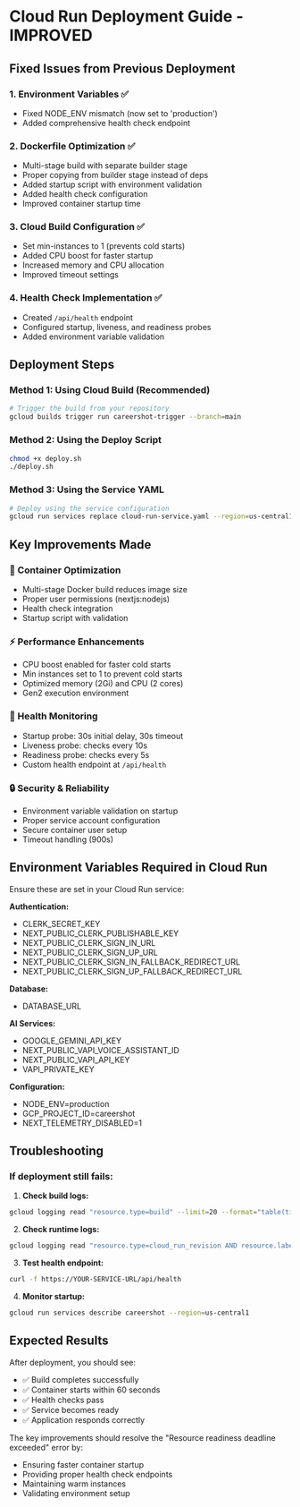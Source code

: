 # Cloud Run Deployment Guide - IMPROVED

## Fixed Issues from Previous Deployment

### 1. Environment Variables ✅
- Fixed NODE_ENV mismatch (now set to 'production')
- Added comprehensive health check endpoint

### 2. Dockerfile Optimization ✅
- Multi-stage build with separate builder stage
- Proper copying from builder stage instead of deps
- Added startup script with environment validation
- Added health check configuration
- Improved container startup time

### 3. Cloud Build Configuration ✅
- Set min-instances to 1 (prevents cold starts)
- Added CPU boost for faster startup
- Increased memory and CPU allocation
- Improved timeout settings

### 4. Health Check Implementation ✅
- Created `/api/health` endpoint
- Configured startup, liveness, and readiness probes
- Added environment variable validation

## Deployment Steps

### Method 1: Using Cloud Build (Recommended)
```bash
# Trigger the build from your repository
gcloud builds trigger run careershot-trigger --branch=main
```

### Method 2: Using the Deploy Script
```bash
chmod +x deploy.sh
./deploy.sh
```

### Method 3: Using the Service YAML
```bash
# Deploy using the service configuration
gcloud run services replace cloud-run-service.yaml --region=us-central1
```

## Key Improvements Made

### 🔧 Container Optimization
- Multi-stage Docker build reduces image size
- Proper user permissions (nextjs:nodejs)
- Health check integration
- Startup script with validation

### ⚡ Performance Enhancements
- CPU boost enabled for faster cold starts
- Min instances set to 1 to prevent cold starts
- Optimized memory (2Gi) and CPU (2 cores)
- Gen2 execution environment

### 🏥 Health Monitoring
- Startup probe: 30s initial delay, 30s timeout
- Liveness probe: checks every 10s
- Readiness probe: checks every 5s
- Custom health endpoint at `/api/health`

### 🔒 Security & Reliability
- Environment variable validation on startup
- Proper service account configuration
- Secure container user setup
- Timeout handling (900s)

## Environment Variables Required in Cloud Run

Ensure these are set in your Cloud Run service:

**Authentication:**
- CLERK_SECRET_KEY
- NEXT_PUBLIC_CLERK_PUBLISHABLE_KEY
- NEXT_PUBLIC_CLERK_SIGN_IN_URL
- NEXT_PUBLIC_CLERK_SIGN_UP_URL
- NEXT_PUBLIC_CLERK_SIGN_IN_FALLBACK_REDIRECT_URL
- NEXT_PUBLIC_CLERK_SIGN_UP_FALLBACK_REDIRECT_URL

**Database:**
- DATABASE_URL

**AI Services:**
- GOOGLE_GEMINI_API_KEY
- NEXT_PUBLIC_VAPI_VOICE_ASSISTANT_ID
- NEXT_PUBLIC_VAPI_API_KEY
- VAPI_PRIVATE_KEY

**Configuration:**
- NODE_ENV=production
- GCP_PROJECT_ID=careershot
- NEXT_TELEMETRY_DISABLED=1

## Troubleshooting

### If deployment still fails:

1. **Check build logs:**
```bash
gcloud logging read "resource.type=build" --limit=20 --format="table(timestamp,textPayload)"
```

2. **Check runtime logs:**
```bash
gcloud logging read "resource.type=cloud_run_revision AND resource.labels.service_name=careershot" --limit=20
```

3. **Test health endpoint:**
```bash
curl -f https://YOUR-SERVICE-URL/api/health
```

4. **Monitor startup:**
```bash
gcloud run services describe careershot --region=us-central1
```

## Expected Results

After deployment, you should see:
- ✅ Build completes successfully
- ✅ Container starts within 60 seconds
- ✅ Health checks pass
- ✅ Service becomes ready
- ✅ Application responds correctly

The key improvements should resolve the "Resource readiness deadline exceeded" error by:
- Ensuring faster container startup
- Providing proper health check endpoints
- Maintaining warm instances
- Validating environment setup